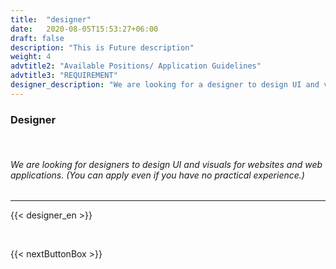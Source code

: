 ```yaml
---
title:  "designer"
date:   2020-08-05T15:53:27+06:00
draft: false
description: "This is Future description"
weight: 4
advtitle2: "Available Positions/ Application Guidelines"
advtitle3: "REQUIREMENT"
designer_description: "We are looking for a designer to design UI and visuals for websites and web applications. (You can apply even if you have no practical experience.)"
---
```


### **Designer**
&nbsp;
###### We are looking for designers to design UI and visuals for websites and web applications. (You can apply even if you have no practical experience.)
---
{{< designer_en >}}

&nbsp;

{{< nextButtonBox >}}
